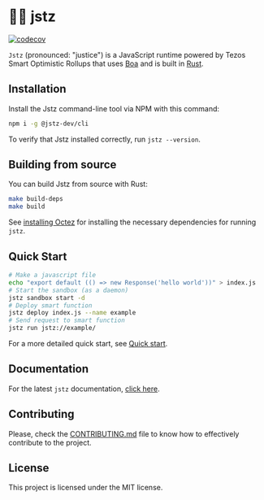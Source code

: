 # 👨‍⚖️ jstz

[![codecov](https://codecov.io/gh/jstz-dev/jstz/graph/badge.svg?token=FA7IPI5Q9J)](https://codecov.io/gh/jstz-dev/jstz)

`Jstz` (pronounced: "justice") is a JavaScript runtime powered by Tezos Smart Optimistic Rollups that uses [Boa](https://boajs.dev/) and is built in [Rust](https://www.rust-lang.org/).

## Installation

Install the Jstz command-line tool via NPM with this command:

```sh
npm i -g @jstz-dev/cli
```

To verify that Jstz installed correctly, run `jstz --version`.

## Building from source

You can build Jstz from source with Rust:

```sh
make build-deps
make build
```

See [installing Octez](/CONTRIBUTING.md#installing-octez-🐙) for installing the necessary dependencies for running `jstz`.

## Quick Start

```sh
# Make a javascript file
echo "export default (() => new Response('hello world'))" > index.js
# Start the sandbox (as a daemon)
jstz sandbox start -d
# Deploy smart function
jstz deploy index.js --name example
# Send request to smart function
jstz run jstz://example/
```

For a more detailed quick start, see [Quick start](https://jstz-dev.github.io/jstz/quick_start.html).

## Documentation

For the latest `jstz` documentation, [click here](https://jstz-dev.github.io/jstz/).

## Contributing

Please, check the [CONTRIBUTING.md](/CONTRIBUTING.md) file to know how to effectively contribute
to the project.

## License

This project is licensed under the MIT license.
